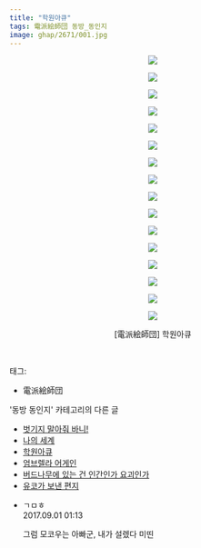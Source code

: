 ```yaml
---
title: "학원아큐"
tags: 電派絵師団 동방_동인지
image: ghap/2671/001.jpg
---
```

<div class="article">
<p style="text-align: center; clear: none; float: none;"><img src="{{ site.nasurl }}/ghap/2671/001.jpg"/></p>
<p style="text-align: center; clear: none; float: none;"><img src="{{ site.nasurl }}/ghap/2671/002.jpg"/></p>
<p style="text-align: center; clear: none; float: none;"><img src="{{ site.nasurl }}/ghap/2671/003.jpg"/></p>
<p style="text-align: center; clear: none; float: none;"><img src="{{ site.nasurl }}/ghap/2671/004.jpg"/></p>
<p style="text-align: center; clear: none; float: none;"><img src="{{ site.nasurl }}/ghap/2671/005.jpg"/></p>
<p style="text-align: center; clear: none; float: none;"><img src="{{ site.nasurl }}/ghap/2671/006.jpg"/></p>
<p style="text-align: center; clear: none; float: none;"><img src="{{ site.nasurl }}/ghap/2671/007.jpg"/></p>
<p style="text-align: center; clear: none; float: none;"><img src="{{ site.nasurl }}/ghap/2671/008.jpg"/></p>
<p style="text-align: center; clear: none; float: none;"><img src="{{ site.nasurl }}/ghap/2671/009.jpg"/></p>
<p style="text-align: center; clear: none; float: none;"><img src="{{ site.nasurl }}/ghap/2671/010.jpg"/></p>
<p style="text-align: center; clear: none; float: none;"><img src="{{ site.nasurl }}/ghap/2671/011.jpg"/></p>
<p style="text-align: center; clear: none; float: none;"><img src="{{ site.nasurl }}/ghap/2671/012.jpg"/></p>
<p style="text-align: center; clear: none; float: none;"><img src="{{ site.nasurl }}/ghap/2671/013.jpg"/></p>
<p style="text-align: center; clear: none; float: none;"><img src="{{ site.nasurl }}/ghap/2671/014.jpg"/></p>
<p style="text-align: center; clear: none; float: none;"><img src="{{ site.nasurl }}/ghap/2671/015.jpg"/></p>
<p style="text-align: center; clear: none; float: none;"><img src="{{ site.nasurl }}/ghap/2671/016.jpg"/></p>
<p style="text-align: center; clear: none; float: none;">[電派絵師団] 학원아큐</p>
<p><br/></p>
</div><div class="tagTrail">
<p>태그: </p>
<ul>
<li>電派絵師団</li>
</ul>
</div><div class="another">
<p>'동방 동인지' 카테고리의 다른 글</p>
<ul>
<li><a href="/2016-10-23-ghap_2673">벗기지 말아줘 바니!</a></li>
<li><a href="/2016-10-23-ghap_2672">나의 세계</a></li>
<li><a href="/2016-10-23-ghap_2671">학원아큐</a></li>
<li><a href="/2016-10-23-ghap_2670">엄브렐라 어게인</a></li>
<li><a href="/2016-10-23-ghap_2669">버드나무에 있는 건 인간인가 요괴인가</a></li>
<li><a href="/2016-10-22-ghap_2668">유코가 보낸 편지</a></li>
</ul>
</div><div class="cb_module cb_fluid">
<div class="cb_wrt cb_profile">
<div class="comment">
<ul>
<li class="cb_thumb_off" id="comment15073360">
<div class="cb_comment_area">
<div class="cb_info_area">
<div class="cb_section">
<span class="cb_nick_name">ㄱㅁㅎ</span>
</div>
<div class="cb_section">
<span class="cb_date">2017.09.01 01:13 </span>
</div>
</div>
<div class="cb_dsc_comment">
<p class="cb_dsc">
											그럼 모코우는 아빠군, 내가 설렜다 미띤
										</p>
</div>
</div></li>
</ul>
</div>
</div><!-- commentList close -->
</div>